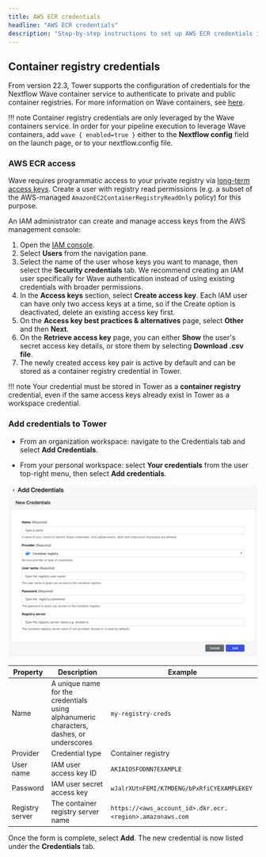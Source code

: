```yaml
---
title: AWS ECR credentials
headline: "AWS ECR credentials"
description: "Step-by-step instructions to set up AWS ECR credentials in Nextflow Tower."
---
```


## Container registry credentials

From version 22.3, Tower supports the configuration of credentials for the Nextflow Wave container service to authenticate to private and public container registries. For more information on Wave containers, see [here](https://www.nextflow.io/docs/latest/wave.html).

!!! note
    Container registry credentials are only leveraged by the Wave containers service. In order for your pipeline execution to leverage Wave containers, add `wave { enabled=true }` either to the **Nextflow config** field on the launch page, or to your nextflow.config file.

### AWS ECR access

Wave requires programmatic access to your private registry via [long-term access keys](https://docs.aws.amazon.com/general/latest/gr/aws-sec-cred-types.html#create-long-term-access-keys). Create a user with registry read permissions (e.g. a subset of the AWS-managed `AmazonEC2ContainerRegistryReadOnly` policy) for this purpose.

An IAM administrator can create and manage access keys from the AWS management console:

1. Open the [IAM console](https://console.aws.amazon.com/iam/).
2. Select **Users** from the navigation pane.
3. Select the name of the user whose keys you want to manage, then select the **Security credentials** tab. We recommend creating an IAM user specifically for Wave authentication instead of using existing credentials with broader permissions.
4. In the **Access keys** section, select **Create access key**. Each IAM user can have only two access keys at a time, so if the Create option is deactivated, delete an existing access key first.
5. On the **Access key best practices & alternatives** page, select **Other** and then **Next**.
6. On the **Retrieve access key** page, you can either **Show** the user's secret access key details, or store them by selecting **Download .csv file**.
7. The newly created access key pair is active by default and can be stored as a container registry credential in Tower.

!!! note
    Your credential must be stored in Tower as a **container registry** credential, even if the same access keys already exist in Tower as a workspace credential.

### Add credentials to Tower

- From an organization workspace: navigate to the Credentials tab and select **Add Credentials**.

- From your personal workspace: select **Your credentials** from the user top-right menu, then select **Add credentials**.

![](_images/container_registry_credentials_blank.png)

| Property        | Description                                                                             | Example                                                   |
| --------------- | --------------------------------------------------------------------------------------- | --------------------------------------------------------- |
| Name            | A unique name for the credentials using alphanumeric characters, dashes, or underscores | `my-registry-creds`                                       |
| Provider        | Credential type                                                                         | Container registry                                        |
| User name       | IAM user access key ID                                                                  | `AKIAIOSFODNN7EXAMPLE`                                    |
| Password        | IAM user secret access key                                                              | `wJalrXUtnFEMI/K7MDENG/bPxRfiCYEXAMPLEKEY`                |
| Registry server | The container registry server name                                                      | `https://<aws_account_id>.dkr.ecr.<region>.amazonaws.com` |

Once the form is complete, select **Add**. The new credential is now listed under the **Credentials** tab.
